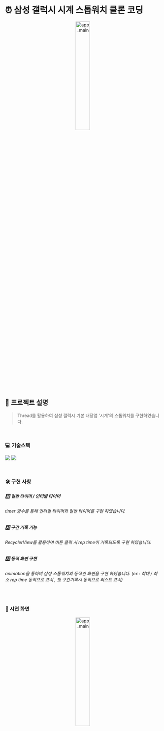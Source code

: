 # ⏰ 삼성 갤럭시 시계 스톱워치 클론 코딩
<div align="center">
 <img width="30%" alt="app_main" src="https://user-images.githubusercontent.com/65700842/197937284-57650aca-96ff-4b34-8f2e-384b70ed9e31.png">
</div>

<br>

## 🤔 프로젝트 설명

> Thread를 활용하여 삼성 갤럭시 기본 내장앱 '시계'의 스톱워치를 구현하였습니다.

<br>

### 💻 기술스택 
<p>
<img src="https://img.shields.io/badge/Anroid-3DDC84?style=for-the-badge&logo=Android&logoColor=white">
<img src="https://img.shields.io/badge/Kotlin-7F52FF?style=for-the-badge&logo=Kotlin&logoColor=white">
</p>

<br>

### 🛠 구현 사항
##### 1️⃣ 일반 타이머 / 인터벌 타이머
###### timer 함수를 통해 인터벌 타이머와 일반 타이머를 구현 하였습니다.


##### 2️⃣ 구간 기록 기능
###### RecyclerView를 활용하여 버튼 클릭 시 rep time이 기록되도록 구현 하였습니다.


##### 3️⃣ 동적 화면 구현
###### animation을 통하여 삼성 스톱워치의 동적인 화면을 구현 하였습니다. (ex : 최대 / 최소 rep time 동적으로 표시 , 첫 구간기록시 동적으로 리스트 표시)

<br>

### 🎥 시연 화면
<div align="center">
 <img width="30%" alt="app_main" src="https://user-images.githubusercontent.com/65700842/197937448-998a2cb4-a70b-4019-b114-661c0405d63c.gif">
</div>
